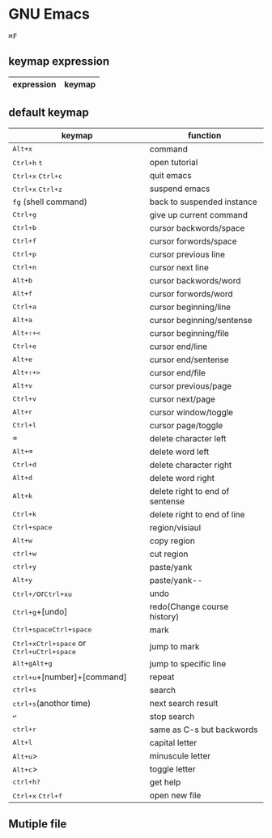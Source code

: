 GNU Emacs
===
<kbd>⌘F</kbd>

keymap expression
---
|expression|keymap  |
|   ---    |    --- |

default keymap
---
|keymap                                                                             |function                       |
|                                       ---                                         |               ---             |
|<kbd>Alt+x</kbd>                                                                   |command                        |
|<kbd>Ctrl+h</kbd> <kbd>t</kbd>                                                     |open tutorial                  |
|<kbd>Ctrl+x</kbd> <kbd>Ctrl+c</kbd>                                                |quit emacs                     |
|<kbd>Ctrl+x</kbd> <kbd>Ctrl+z</kbd>                                                |suspend emacs                  |
|`fg` (shell command)                                                               |back to suspended instance     |
|<kbd>Ctrl+g</kbd>                                                                  |give up current command        |
|<kbd>Ctrl+b</kbd>                                                                  |cursor backwords/space         |
|<kbd>Ctrl+f</kbd>                                                                  |cursor forwords/space          |
|<kbd>Ctrl+p</kbd>                                                                  |cursor previous line           |
|<kbd>Ctrl+n</kbd>                                                                  |cursor next line               |
|<kbd>Alt+b</kbd>                                                                   |cursor backwords/word          |
|<kbd>Alt+f</kbd>                                                                   |cursor forwords/word           |
|<kbd>Ctrl+a</kbd>                                                                  |cursor beginning/line          |
|<kbd>Alt+a</kbd>                                                                   |cursor beginning/sentense      |
|<kbd>Alt+⇧+<</kbd>                                                                 |cursor beginning/file          |
|<kbd>Ctrl+e</kbd>                                                                  |cursor end/line                |
|<kbd>Alt+e</kbd>                                                                   |cursor end/sentense            |
|<kbd>Alt+⇧+></kbd>                                                                 |cursor end/file                |
|<kbd>Alt+v</kbd>                                                                   |cursor previous/page           |
|<kbd>Ctrl+v</kbd>                                                                  |cursor next/page               |
|<kbd>Alt+r</kbd>                                                                   |cursor window/toggle           |
|<kbd>Ctrl+l</kbd>                                                                  |cursor page/toggle             |
|<kbd>⌫</kbd>                                                                       |delete character left          |
|<kbd>Alt+⌫</kbd>                                                                   |delete word left               |
|<kbd>Ctrl+d</kbd>                                                                  |delete character right         |
|<kbd>Alt+d</kbd>                                                                   |delete word right              |
|<kbd>Alt+k</kbd>                                                                   |delete right to end of sentense|
|<kbd>Ctrl+k</kbd>                                                                  |delete right to end of line    |
|<kbd>Ctrl+space</kbd>                                                              |region/visiaul                 |
|<kbd>Alt+w</kbd>                                                                   |copy region                    |
|<kbd>ctrl+w</kbd>                                                                  |cut region                     |
|<kbd>ctrl+y</kbd>                                                                  |paste/yank                     |
|<kbd>Alt+y</kbd>                                                                   |paste/yank--                   |
|<kbd>Ctrl+/</kbd>or<kbd>Ctrl+x</kbd><kbd>u</kbd>                                   |undo                           |
|<kbd>Ctrl+g</kbd>+[undo]                                                           |redo(Change course history)    |
|<kbd>Ctrl+space</kbd><kbd>Ctrl+space</kbd>                                         |mark                           |
|<kbd>Ctrl+x</kbd><kbd>Ctrl+space</kbd> or <kbd>Ctrl+u</kbd><kbd>Ctrl+space</kbd>   |jump to mark                   |
|<kbd>Alt+g</kbd><kbd>Alt+g</kbd>                                                   |jump to specific line          |
|<kbd>ctrl+u</kbd>+[number]+[command]                                               |repeat                         |
|<kbd>ctrl+s</kbd>                                                                  |search                         |
|<kbd>ctrl+s</kbd>(anothor time)                                                    |next search result             |
|<kbd>↩</kbd>                                                                       |stop search                    |
|<kbd>ctrl+r</kbd>                                                                  |same as C-s but backwords      |
|<kbd>Alt+l</kbd>                                                                   |capital letter                 |
|<kbd>Alt+u</kbd>>                                                                  |minuscule letter               |
|<kbd>Alt+c</kbd>>                                                                  |toggle letter                  |
|<kbd>ctrl+h</kbd><kbd>?</kbd>                                                      |get help                       |
|<kbd>Ctrl+x</kbd> <kbd>Ctrl+f</kbd>                                                |open new file                  |

Mutiple file
---


